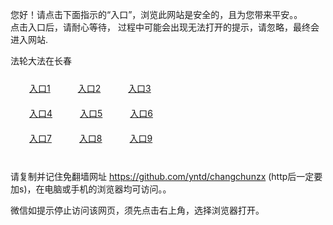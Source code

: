 您好！请点击下面指示的“入口”，浏览此网站是安全的，且为您带来平安。。 <br/>
点击入口后，请耐心等待， 过程中可能会出现无法打开的提示，请忽略，最终会进入网站. </br>

法轮大法在长春<br/>
<div style="padding:10px"><a style="margin:20px" target="_blank" href="https://diq70dki4aco0.cloudfront.net/2Qpsp?jvkysotf" id="ccLink1" rel="nofollow">入口1</a> <a target="_blank" style="margin:20px" href="https://d3gonm0uxgakso.cloudfront.net/2Qpsp?mughdsd" id="ccLink2" rel="nofollow">入口2</a> <a style="margin:20px" target="_blank" href="https://d2qkyb01cvqh9p.cloudfront.net/2Qpsp?cekqcfry" id="ccLink3" rel="nofollow">入口3</a></div>

<div style="padding:10px" ><a style="margin:20px" target="_blank" href="https://diq70dki4aco0.cloudfront.net/2Qpsp?jvkysotf" id="ccLink4" rel="nofollow">入口4</a> <a style="margin:20px" href="https://d3gonm0uxgakso.cloudfront.net/2Qpsp?mughdsd" target="_blank" id="ccLink5" rel="nofollow">入口5</a> <a style="margin:20px" href="https://d2qkyb01cvqh9p.cloudfront.net/2Qpsp?cekqcfry" target="_blank" id="ccLink6" rel="nofollow">入口6</a></div>

<div style="padding:10px"><a style="margin:20px" target="_blank" href="https://diq70dki4aco0.cloudfront.net/2Qpsp?jvkysotf" id="ccLink7" rel="nofollow">入口7</a> <a style="margin:20px" href="https://d3gonm0uxgakso.cloudfront.net/2Qpsp?mughdsd" target="_blank" id="ccLink8" rel="nofollow">入口8</a> <a style="margin:20px" target="_blank" href="https://d2qkyb01cvqh9p.cloudfront.net/2Qpsp?cekqcfry" id="ccLink9" rel="nofollow">入口9</a></div>

<br/>



请复制并记住免翻墙网址 https://github.com/yntd/changchunzx (http后一定要加s)，在电脑或手机的浏览器均可访问。。<br/>

微信如提示停止访问该网页，须先点击右上角，选择浏览器打开。
